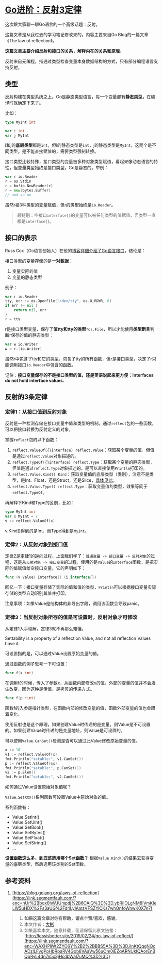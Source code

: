 # [Go进阶：反射3定律](https://segmentfault.com/a/1190000018280395)

这次跟大家聊一聊Go语言的一个高级话题：反射。

这篇文章是从我过去的学习笔记修改来的，内容主要来自Go Blog的一篇文章《The law of reflection》。

**这篇文章主要介绍反射和接口的关系，解释内在的关系和原理**。

反射来自元编程，指通过类型检查变量本身数据结构的方式，只有部分编程语言支持反射。

## 类型

反射构建在类型系统之上，Go是静态类型语言，每一个变量都有**静态类型**，在编译时就确定下来了。

比如：

```go
type MyInt int

var i int
var j MyInt
```

i和j的**底层类型**都是`int`，但i的静态类型是`int`，j的静态类型是`MyInt`，这两个是不同类型，是不能直接赋值的，需要类型强制转换。

接口类型比较特殊，接口类型的变量被多种对象类型赋值，看起来像动态语言的特性，但变量类型始终是接口类型，Go是静态的。举例：

```go
var r io.Reader
r = os.Stdin
r = bufio.NewReader(r)
r = new(bytes.Buffer)
// and so on
```

虽然r被3种类型的变量赋值，但r的类型始终是`io.Reader`。

> 最特别：空接口`interface{}`的变量可以被任何类型的值赋值，但类型一直都是`interface{}`。

## 接口的表示

Russ Cox（Go语言创始人）在他的[博客详细介绍了Go语言接口](https://link.segmentfault.com/?enc=ALQ0CqN4BHJ7vO6mjngR%2Bg%3D%3D.B3f%2F%2BaNKMDvhZD%2F9kzKWttjf%2FNB%2FcEi6hD9HgUdJK7MlVMpC3aMYIF25IN1%2B3JHThVcIEdqWN6vzJwkYWveZGnyxlHODEOE41pcefd9SQoM%3D)，结论是：

接口类型的变量存储的是**一对数据**：

1. 变量实际的值
2. 变量的静态类型

例子：

```go
var r io.Reader
tty, err := os.OpenFile("/dev/tty", os.O_RDWR, 0)
if err != nil {
    return nil, err
}
r = tty
```

r是接口类型变量，保存了**值tty和tty的类型**`*os.File`，所以才能使用**类型断言**判断r保存的值的静态类型：

```go
var w io.Writer
w = r.(io.Writer)
```

虽然r中包含了tty和它的类型，包含了tty的所有函数，但r是接口类型，决定了r只能调用接口`io.Reader`中包含的函数。

记住：**接口变量保存的不是接口类型的值，还是英语说起来更方便：Interfaces do not hold interface values.**

## 反射的3条定律

### 定律1：从接口值到反射对象

反射是一种检测存储在接口变量中值和类型的机制。通过`reflect`包的一些函数，可以把接口转换为反射定义的对象。

掌握`reflect`包的以下函数：

1. `reflect.ValueOf({}interface) reflect.Value`：获取某个变量的值，但值是通过`reflect.Value`对象描述的。
2. `reflect.TypeOf({}interface) reflect.Type`：获取某个变量的静态类型，但值是通过`reflect.Type`对象描述的，是可以直接使用`Println`打印的。
3. `reflect.Value.Kind() Kind`：获取变量值的底层类型（类别），注意不是类型，是Int、Float，还是Struct，还是Slice，[具体见此](https://link.segmentfault.com/?enc=U2xnXDo45S2CpO1INXNTQg%3D%3D.E0Q2qpbaoRID3gHh%2B9uP1qztQjuou%2BqvAc82NwMiTgso10vMhMXVVy5pL4q5b84eQpWpFmRmdzZXWhjzu%2FuSZw%3D%3D)。
4. `reflect.Value.Type() reflect.Type`：获取变量值的类型，效果等同于`reflect.TypeOf`。

再解释下Kind和Type的区别，比如：

```go
type MyInt int
var x MyInt = 7
v := reflect.ValueOf(x)
```

v.Kind()得到的是Int，而Type得到是`MyInt`。

### 定律2：从反射对象到接口值

定律2是定律1的逆向过程，上面我们学了：`普通变量 -> 接口变量 -> 反射对象`的过程，这是从`反射对象 -> 接口变量`的过程，使用的是`Value`的`Interface`函数，是把实际的值赋值给空接口变量，它的声明如下：

```go
func (v Value) Interface() (i interface{})
```

回忆一下：接口变量存储了实际的值和值的类型，`Println`可以根据接口变量实际存储的类型自动识别其值并打印。

注意事项：如果Value是结构体的非导出字段，调用该函数会导致panic。

### 定律3：当反射对象所存的值是可设置时，反射对象才可修改

从定律1入手理解，定律3就不再那么难懂。

Settability is a property of a reflection Value, and not all reflection Values have it.

可设置指的是，可以通过Value设置原始变量的值。

通过函数的例子思考一下可设置：

```go
func f(x int)
```

在调用f的时候，传入了参数x，从函数内部修改x的值，外部的变量的值并不会发生改变，因为这种是传值，是拷贝的传递方式。

```go
func f(p *int)
```

函数f的入参是指针类型，在函数内部的修改变量的值，函数外部变量的值也会跟着变化。

使用反射也是这个原理，如果创建Value时传递的是变量，则Value是不可设置的。如果创建Value时传递的是变量地址，则Value是可设置的。

可以使用`Value.CanSet()`检测是否可以通过此Value修改原始变量的值。

```go
x := 10
v1 := reflect.ValueOf(x)
fmt.Println("setable:", v1.CanSet())
p := reflect.ValueOf(&x)
fmt.Println("setable:", p.CanSet())
v2 := p.Elem()
fmt.Println("setable:", v2.CanSet())
```

如何通过Value设置原始对象值呢？

`Value.SetXXX()`系列函数可设置Value中原始对象的值。

系列函数有：

- Value.SetInt()
- Value.SetUint()
- Value.SetBool()
- Value.SetBytes()
- Value.SetFloat()
- Value.SetString()
- ...

**设置函数这么多，到底该选用哪个Set函数？**
根据`Value.Kind()`的结果去获得变量的底层类型，然后选用该类别的Set函数。

## 参考资料

1. [https://blog.golang.org/laws-of-reflection](https://link.segmentfault.com/?enc=nUr%2Bbqx0hWJUmpdj%2B6OAlQ%3D%3D.ybRiIOLgNM8lVmKIeLW5uHDX%2Fs3aUG%2Fd4LylAmzVFSZYiCKs7whQnfoWnwK0X7n7)

> 1. **如果这篇文章对你有帮助，请点个赞/喜欢，感谢**。
> 2. 本文作者：[大彬](https://link.segmentfault.com/?enc=KqfwTXGoLMTLy1atsFzzkw%3D%3D.%2BxaYNsjz40rPnKUXsecQAmLvXKhoq%2FAAY2CtEH%2FTQsY%3D)
> 3. 如果喜欢本文，随意转载，但请保留此原文链接：[http://lessisbetter.site/2019/02/24/go-law-of-reflect/](https://link.segmentfault.com/?enc=WAXHPIiW2ZYO6Y%2B2%2BBBS5A%3D%3D.iInKtQqgNQcADzILFvgPpHbRpaRV4Gob8VAaVw56uOm0iEZqARNUkIQAorEnBQgRyL4dn7n5x3jHcdbWal7uMQ%3D%3D)